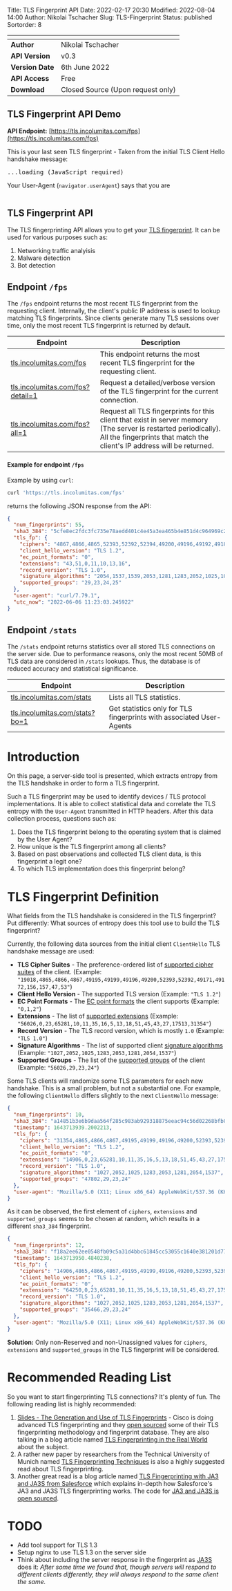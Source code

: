 Title: TLS Fingerprint API
Date: 2022-02-17 20:30
Modified: 2022-08-04 14:00
Author: Nikolai Tschacher
Slug: TLS-Fingerprint
Status: published
Sortorder: 8

| <!-- -->         | <!-- -->                                      |
|------------------|-----------------------------------------------|
| **Author**       | Nikolai Tschacher                             |
| **API Version**  | v0.3                                          |
| **Version Date** | 6th June 2022                            |
| **API Access**   | Free                                          |
| **Download**     | Closed Source (Upon request only)             |


## TLS Fingerprint API Demo

**API Endpoint:** [https://tls.incolumitas.com/fps](https://tls.incolumitas.com/fps)

This is your last seen TLS fingerprint - Taken from the initial TLS Client Hello handshake message:

<pre style="overflow: auto;" id="tls_fp">
...loading (JavaScript required)
</pre>

<script>
fetch('https://tls.incolumitas.com/fps')
  .then(response => response.json())
  .then(function(data) {
    document.getElementById('tls_fp').innerText = JSON.stringify(data, null, 2);
  })
</script>

Your User-Agent (`navigator.userAgent`) says that you are 

<pre style="overflow: auto;" id="userAgent">
</pre>

<script>
document.getElementById('userAgent').innerText = navigator.userAgent;
</script>


## TLS Fingerprint API

The TLS fingerprinting API allows you to get your [TLS fingerprint](https://tls.incolumitas.com/fps). It can be used for various purposes such as:

1. Networking traffic analyisis 
2. Malware detection
3. Bot detection

## Endpoint `/fps`

The `/fps` endpoint returns the most recent TLS fingerprint from the requesting client. Internally, the client's public IP address is used to lookup matching TLS fingerprints. Since clients generate many TLS sessions over time, only the most recent TLS fingerprint is returned by default.

| Endpoint         | Description                                      |
|------------------|-----------------------------------------------|
|  <a href="https://tls.incolumitas.com/fps">tls.incolumitas.com/fps</a>          | This endpoint returns the most recent TLS fingerprint for the requesting client. | 
| <a href="https://tls.incolumitas.com/fps?detail=1">tls.incolumitas.com/fps?detail=1</a> | Request a detailed/verbose version of the TLS fingerprint for the current connection.                                                                                                                                                                                   |
| <a href="https://tls.incolumitas.com/fps?all=1"> tls.incolumitas.com/fps?all=1 </a>    | Request all TLS fingerprints for this client that exist in server memory (The server is restarted periodically).   All the fingerprints that match the client's IP address will be returned.                                                                            |


#### Example for endpoint `/fps`

Example by using `curl`:

```bash
curl 'https://tls.incolumitas.com/fps'
```

returns the following JSON response from the API:

```json
{
  "num_fingerprints": 55,
  "sha3_384": "5cfe8ec2fdc3fc735e78aedd401c4e45a3ea465b4e851d4c964969c2ed953664f227114ae4c48103a41093548b2a0891",
  "tls_fp": {
    "ciphers": "4867,4866,4865,52393,52392,52394,49200,49196,49192,49188,49172,49162,159,107,57,65413,196,136,157,61,53,192,132,49199,49195,49191,49187,49171,49161,158,103,51,190,69,156,60,47,186,65,49169,49159,5,4,49170,49160,22,10,255",
    "client_hello_version": "TLS 1.2",
    "ec_point_formats": "0",
    "extensions": "43,51,0,11,10,13,16",
    "record_version": "TLS 1.0",
    "signature_algorithms": "2054,1537,1539,2053,1281,1283,2052,1025,1027,513,515",
    "supported_groups": "29,23,24,25"
  },
  "user-agent": "curl/7.79.1",
  "utc_now": "2022-06-06 11:23:03.245922"
}
```


## Endpoint `/stats`

The `/stats` endpoint returns statistics over all stored TLS connections on the server side. Due to performance reasons, only the most recent 50MB of TLS data are considered in `/stats` lookups. Thus, the database is of reduced accuracy and statistical significance.

| Endpoint         | Description                                      |
|------------------|-----------------------------------------------|
| <a href="https://tls.incolumitas.com/stats">tls.incolumitas.com/stats</a>        | Lists all TLS statistics.                                                                                                                                                                                                                                               |
| <a href="https://tls.incolumitas.com/stats?bo=1">tls.incolumitas.com/stats?bo=1</a>   | Get statistics only for TLS fingerprints with associated User-Agents                                                                                                                                                                                                    |


# Introduction

On this page, a server-side tool is presented, which extracts entropy from the TLS handshake in order to form a TLS fingerprint.

Such a TLS fingerprint may be used to identify devices / TLS protocol implementations. It is able to collect statistical data and correlate the TLS entropy with the `User-Agent` transmitted in HTTP headers. After this data collection process, questions such as:

1. Does the TLS fingerprint belong to the operating system that is claimed by the User Agent?
2. How unique is the TLS fingerprint among all clients?
3. Based on past observations and collected TLS client data, is this fingerprint a legit one?
4. To which TLS implementation does this fingerprint belong?


# TLS Fingerprint Definition

What fields from the TLS handshake is considered in the TLS fingerprint? Put differently: What sources of entropy does this tool use to build the TLS fingerprint?

Currently, the following data sources from the initial client `ClientHello` TLS handshake message are used:

+ **TLS Cipher Suites** - The preference-ordered list of [supported cipher suites](https://www.iana.org/assignments/tls-parameters/tls-parameters.xhtml#tls-parameters-4) of the client. (Example: `"19018,4865,4866,4867,49195,49199,49196,49200,52393,52392,49171,49172,156,157,47,53"`)
+ **Client Hello Version** - The supported TLS version (Example: `"TLS 1.2"`)
+ **EC Point Formats** - The [EC point formats](https://www.iana.org/assignments/tls-parameters/tls-parameters.xhtml#tls-parameters-9) the client supports (Example: `"0,1,2"`)
+ **Extensions** - The list of [supported extensions](https://www.iana.org/assignments/tls-extensiontype-values/tls-extensiontype-values.xhtml#tls-extensiontype-values-1) (Example: `"56026,0,23,65281,10,11,35,16,5,13,18,51,45,43,27,17513,31354"`)
+ **Record Version** - The TLS record version, which is mostly `1.0` (Example: `"TLS 1.0"`)
+ **Signature Algorithms** - The list of supported client [signature algorithms](https://www.iana.org/assignments/tls-parameters/tls-parameters.xhtml#tls-parameters-16) (Example: `"1027,2052,1025,1283,2053,1281,2054,1537"`)
+ **Supported Groups** - The list of the [supported groups](https://www.iana.org/assignments/tls-parameters/tls-parameters.xhtml#tls-parameters-8) of the client (Example: `"56026,29,23,24"`)

Some TLS clients will randomize some TLS parameters for each new handshake. This is a small problem, but not a substantial one. For example, the following `ClientHello` differs slightly to the next `ClientHello` message:

```json
{
  "num_fingerprints": 10,
  "sha3_384": "a14851b3e6b9daa564f285c983ab929318875eeac94c56d02268bfb00ca37427e7d7d677140284f7aa4da36e0a8979de",
  "timestamp": 1643713939.2002213,
  "tls_fp": {
    "ciphers": "31354,4865,4866,4867,49195,49199,49196,49200,52393,52392,49171,49172,156,157,47,53",
    "client_hello_version": "TLS 1.2",
    "ec_point_formats": "0",
    "extensions": "14906,0,23,65281,10,11,35,16,5,13,18,51,45,43,27,17513,10794",
    "record_version": "TLS 1.0",
    "signature_algorithms": "1027,2052,1025,1283,2053,1281,2054,1537",
    "supported_groups": "47802,29,23,24"
  },
  "user-agent": "Mozilla/5.0 (X11; Linux x86_64) AppleWebKit/537.36 (KHTML, like Gecko) Chrome/97.0.4692.71 Safari/537.36"
}
```

As it can be observed, the first element of `ciphers`, `extensions` and `supported_groups` seems to be chosen at random, which results in a different `sha3_384` fingerprint.

```json
{
  "num_fingerprints": 12,
  "sha3_384": "f18a2ee62ee0548fb09c5a31d4bbc61845cc53055c1640e381201d779a80a94e0d870fd48c2fc39fb5b15715ea731d95",
  "timestamp": 1643713950.4840238,
  "tls_fp": {
    "ciphers": "14906,4865,4866,4867,49195,49199,49196,49200,52393,52392,49171,49172,156,157,47,53",
    "client_hello_version": "TLS 1.2",
    "ec_point_formats": "0",
    "extensions": "64250,0,23,65281,10,11,35,16,5,13,18,51,45,43,27,17513,60138,21",
    "record_version": "TLS 1.0",
    "signature_algorithms": "1027,2052,1025,1283,2053,1281,2054,1537",
    "supported_groups": "35466,29,23,24"
  },
  "user-agent": "Mozilla/5.0 (X11; Linux x86_64) AppleWebKit/537.36 (KHTML, like Gecko) Chrome/97.0.4692.71 Safari/537.36"
}
```

**Solution:** Only non-Reserved and non-Unassigned values for `ciphers`, `extensions` and `supported_groups` in the TLS fingerprint will be considered.


# Recommended Reading List

So you want to start fingerprinting TLS connections? It's plenty of fun. The following reading list is highly recommended:

1. [Slides - The Generation and Use of TLS Fingerprints](https://resources.sei.cmu.edu/asset_files/Presentation/2019_017_001_539902.pdf) - Cisco is doing advanced TLS fingerprinting and they [open sourced](https://github.com/cisco/joy) some of their TLS fingerprinting methodology and fingerprint database. They are also talking in a blog article named [TLS Fingerprinting in the Real World
](https://blogs.cisco.com/security/tls-fingerprinting-in-the-real-world) about the subject.
2. A rather new paper by researchers from the Technical University of Munich named [TLS Fingerprinting Techniques](https://www.net.in.tum.de/fileadmin/TUM/NET/NET-2020-04-1/NET-2020-04-1_04.pdf) is also a highly suggested read about TLS fingerprinting.
3. Another great read is a blog article named [TLS Fingerprinting with JA3 and JA3S from Salesforce](https://engineering.salesforce.com/tls-fingerprinting-with-ja3-and-ja3s-247362855967) which explains in-depth how Salesforce's JA3 and JA3S TLS fingerprinting works. The code for [JA3 and JA3S is open sourced](https://github.com/salesforce/ja3).


# TODO

- Add tool support for TLS 1.3
- Setup nginx to use TLS 1.3 on the server side
- Think about including the server response in the fingerprint as [JA3S](https://engineering.salesforce.com/tls-fingerprinting-with-ja3-and-ja3s-247362855967) does it: *After some time we found that, though servers will respond to different clients differently, they will always respond to the same client the same.*